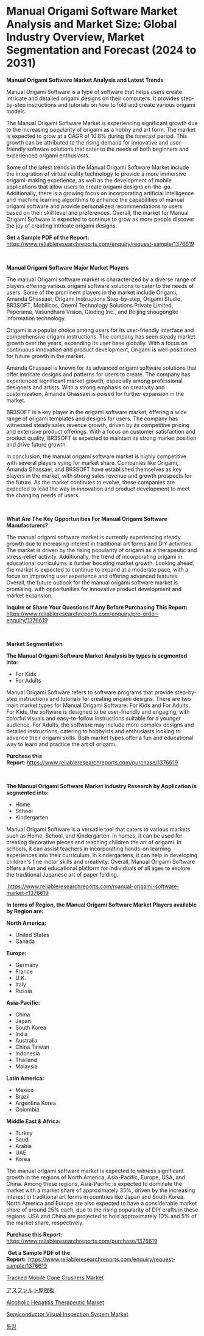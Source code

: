 <p><h1>Manual Origami Software Market Analysis and Market Size: Global Industry Overview, Market Segmentation and Forecast (2024 to 2031)</h1></p><p><strong>Manual Origami Software Market Analysis and Latest Trends</strong></p>
<p><p>Manual Origami Software is a type of software that helps users create intricate and detailed origami designs on their computers. It provides step-by-step instructions and tutorials on how to fold and create various origami models.</p><p>The Manual Origami Software Market is experiencing significant growth due to the increasing popularity of origami as a hobby and art form. The market is expected to grow at a CAGR of 10.8% during the forecast period. This growth can be attributed to the rising demand for innovative and user-friendly software solutions that cater to the needs of both beginners and experienced origami enthusiasts.</p><p>Some of the latest trends in the Manual Origami Software Market include the integration of virtual reality technology to provide a more immersive origami-making experience, as well as the development of mobile applications that allow users to create origami designs on-the-go. Additionally, there is a growing focus on incorporating artificial intelligence and machine learning algorithms to enhance the capabilities of manual origami software and provide personalized recommendations to users based on their skill level and preferences. Overall, the market for Manual Origami Software is expected to continue to grow as more people discover the joy of creating intricate origami designs.</p></p>
<p><strong>Get a Sample PDF of the Report:&nbsp;</strong> <a href="https://www.reliableresearchreports.com/enquiry/request-sample/1376619">https://www.reliableresearchreports.com/enquiry/request-sample/1376619</a></p>
<p>&nbsp;</p>
<p><strong>Manual Origami Software Major Market Players</strong></p>
<p><p>The manual Origami software market is characterized by a diverse range of players offering various origami software solutions to cater to the needs of users. Some of the prominent players in the market include Origami, Amanda Ghassaei, Origami Instructions Step-by-step, Origami Studio, BR3SOFT, Mobilicos, Onemi Technology Solutions Private Limited, Paperama, Vasundhara Vision, Gloding Inc., and Beijing shougongke information technology.</p><p>Origami is a popular choice among users for its user-friendly interface and comprehensive origami instructions. The company has seen steady market growth over the years, expanding its user base globally. With a focus on continuous innovation and product development, Origami is well-positioned for future growth in the market.</p><p>Amanda Ghassaei is known for its advanced origami software solutions that offer intricate designs and patterns for users to create. The company has experienced significant market growth, especially among professional designers and artists. With a strong emphasis on creativity and customization, Amanda Ghassaei is poised for further expansion in the market.</p><p>BR3SOFT is a key player in the origami software market, offering a wide range of origami templates and designs for users. The company has witnessed steady sales revenue growth, driven by its competitive pricing and extensive product offerings. With a focus on customer satisfaction and product quality, BR3SOFT is expected to maintain its strong market position and drive future growth.</p><p>In conclusion, the manual origami software market is highly competitive with several players vying for market share. Companies like Origami, Amanda Ghassaei, and BR3SOFT have established themselves as key players in the market, with strong sales revenue and growth prospects for the future. As the market continues to evolve, these companies are expected to lead the way in innovation and product development to meet the changing needs of users.</p></p>
<p>&nbsp;</p>
<p><strong>What Are The Key Opportunities For Manual Origami Software Manufacturers?</strong></p>
<p><p>The manual origami software market is currently experiencing steady growth due to increasing interest in traditional art forms and DIY activities. The market is driven by the rising popularity of origami as a therapeutic and stress-relief activity. Additionally, the trend of incorporating origami in educational curriculums is further boosting market growth. Looking ahead, the market is expected to continue to expand at a moderate pace, with a focus on improving user experience and offering advanced features. Overall, the future outlook for the manual origami software market is promising, with opportunities for innovative product development and market expansion.</p></p>
<p><strong>Inquire or Share Your Questions If Any Before Purchasing This Report:</strong> <a href="https://www.reliableresearchreports.com/enquiry/pre-order-enquiry/1376619">https://www.reliableresearchreports.com/enquiry/pre-order-enquiry/1376619</a></p>
<p>&nbsp;</p>
<p><strong>Market Segmentation</strong></p>
<p><strong>The Manual Origami Software Market Analysis by types is segmented into:</strong></p>
<p><ul><li>For Kids</li><li>For Adults</li></ul></p>
<p><p>Manual Origami Software refers to software programs that provide step-by-step instructions and tutorials for creating origami designs. There are two main market types for Manual Origami Software: For Kids and For Adults. For Kids, the software is designed to be user-friendly and engaging, with colorful visuals and easy-to-follow instructions suitable for a younger audience. For Adults, the software may include more complex designs and detailed instructions, catering to hobbyists and enthusiasts looking to advance their origami skills. Both market types offer a fun and educational way to learn and practice the art of origami.</p></p>
<p><strong>Purchase this Report:&nbsp;</strong><a href="https://www.reliableresearchreports.com/purchase/1376619">https://www.reliableresearchreports.com/purchase/1376619</a></p>
<p>&nbsp;</p>
<p><strong>The Manual Origami Software Market Industry Research by Application is segmented into:</strong></p>
<p><ul><li>Home</li><li>School</li><li>Kindergarten</li></ul></p>
<p><p>Manual Origami Software is a versatile tool that caters to various markets such as Home, School, and Kindergarten. In homes, it can be used for creating decorative pieces and teaching children the art of origami. In schools, it can assist teachers in incorporating hands-on learning experiences into their curriculum. In kindergartens, it can help in developing children's fine motor skills and creativity. Overall, Manual Origami Software offers a fun and educational platform for individuals of all ages to explore the traditional Japanese art of paper folding.</p></p>
<p><a href="https://www.reliableresearchreports.com/manual-origami-software-market-r1376619">&nbsp;https://www.reliableresearchreports.com/manual-origami-software-market-r1376619</a></p>
<p><strong>In terms of Region, the Manual Origami Software Market Players available by Region are:</strong></p>
<p>
    <p> <strong> North America: </strong>
        <ul>
            <li>United States</li>
            <li>Canada</li>
        </ul>
        </p> 
    <p> <strong> Europe: </strong>
        <ul>
            <li>Germany</li>
            <li>France</li>
            <li>U.K.</li>
            <li>Italy</li>
            <li>Russia</li>
        </ul>
        </p> 
    <p> <strong> Asia-Pacific: </strong>
        <ul>
            <li>China</li>
            <li>Japan</li>
            <li>South Korea</li>
            <li>India</li>
            <li>Australia</li>
            <li>China Taiwan</li>
            <li>Indonesia</li>
            <li>Thailand</li>
            <li>Malaysia</li>
        </ul>
        </p> 
    <p> <strong> Latin America: </strong>
        <ul>
            <li>Mexico</li>
            <li>Brazil</li>
            <li>Argentina Korea</li>
            <li>Colombia</li>
        </ul>
        </p> 
    <p> <strong> Middle East & Africa: </strong>
        <ul>
            <li>Turkey</li>
            <li>Saudi</li>
            <li>Arabia</li>
            <li>UAE</li>
            <li>Korea</li>
        </ul>
    </p>
    </p>
<p><p>The manual origami software market is expected to witness significant growth in the regions of North America, Asia-Pacific, Europe, USA, and China. Among these regions, Asia-Pacific is expected to dominate the market with a market share of approximately 35%, driven by the increasing interest in traditional art forms in countries like Japan and South Korea. North America and Europe are also expected to have a considerable market share of around 25% each, due to the rising popularity of DIY crafts in these regions. USA and China are projected to hold approximately 10% and 5% of the market share, respectively.</p></p>
<p><strong>Purchase this Report: </strong><a href="https://www.reliableresearchreports.com/purchase/1376619">https://www.reliableresearchreports.com/purchase/1376619</a></p>
<p>&nbsp;<strong>Get a Sample PDF of the Report:&nbsp;&nbsp;</strong><a href="https://www.reliableresearchreports.com/enquiry/request-sample/1376619">https://www.reliableresearchreports.com/enquiry/request-sample/1376619</a></p>
<p><strong></strong></p>
<p><p><a href="https://medium.com/@maryroseguilty/an-in-depth-analysis-of-the-global-tracked-mobile-cone-crushers-market-scope-and-its-rapid-growing-16d0b3bcc613">Tracked Mobile Cone Crushers Market</a></p><p><a href="https://github.com/mohamedbakry57/Market-Research-Report-List-5/blob/main/9857443185813.md">アスファルト屋根板</a></p><p><a href="https://issuu.com/reportprime-2/docs/alcoholic-hepatitis-therapeutic-market-size-2030.p">Alcoholic Hepatitis Therapeutic Market</a></p><p><a href="https://medium.com/@loganunn65756/semiconductor-visual-inspection-system-market-size-is-growing-at-cagr-of-14-4-79c6f33ebe5a">Semiconductor Visual Inspection System Market</a></p><p><a href="https://github.com/laholand/Market-Research-Report-List-4/blob/main/60675291166.md">툴링</a></p></p>